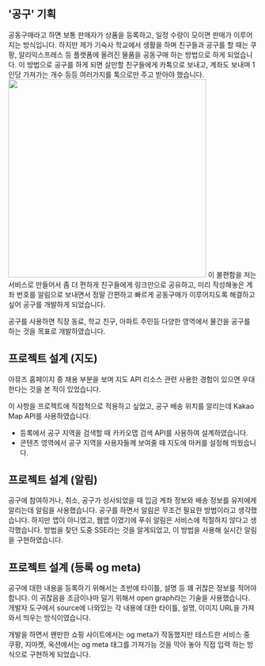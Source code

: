 ## '공구' 기획
공동구매라고 하면 보통 판매자가 상품을 등록하고, 일정 수량이 모이면 판매가 이루어지는 방식입니다.
하지만 제가 기숙사 학교에서 생활을 하며 친구들과 공구를 할 때는 쿠팡, 알리익스프레스 등 플랫폼에 올려진 물품을 공동구매 하는 방법으로 하게 되었습니다.
이 방법으로 공구를 하게 되면 살만할 친구들에게 카톡으로 보내고, 계좌도 보내며 1인당 가져가는 개수 등등 여러가지를 톡으로만 주고 받아야 했습니다.
<img src="https://github.com/user-attachments/assets/f26cc943-eb8f-41d9-808d-e4f95edb87b7" width="400"/>
이 불편함을 저는 서비스로 만들어서 좀 더 편하게 친구들에게 링크만으로 공유하고, 미리 작성해놓은 계좌 번호를 알림으로 보내면서 정말 간편하고 빠르게 공동구매가 이루어지도록 해결하고 싶어 공구를 개발하게 되었습니다.

공구를 사용하면 직장 동료, 학교 친구, 아파트 주민등 다양한 영역에서 물건을 공구를 하는 것을 목표로 개발하였습니다.

## 프로젝트 설계 (지도)
아뮤즈 홈페이지 중 채용 부분을 보며 지도 API 리소스 관련 사용한 경험이 있으면 우대한다는 것을 본 적이 있었습니다. 

이 사항을 프로젝트에 직접적으로 적용하고 싶었고, 공구 배송 위치를 알리는데 Kakao Map API를 사용하였습니다.
- 등록에서 공구 지역을 검색할 때 카카오맵 검색 API를 사용하여 설계하였습니다.
- 콘텐츠 영역에서 공구 지역을 사용자들께 보여줄 때 지도에 마커를 설정해 띄웠습니다. 

## 프로젝트 설계 (알림)
공구에 참여하거나, 취소, 공구가 성사되었을 때 입금 계좌 정보와 배송 정보를 유저에게 알리는데 알림을 사용했습니다.
공구를 하면서 알림은 무조건 필요한 방법이라고 생각했습니다. 하지만 앱이 아니였고, 웹앱 이였기에 푸쉬 알림은 서비스에 적절하지 않다고 생각했습니다.
방법을 찾던 도중 SSE라는 것을 알게되었고, 이 방법을 사용해 실시간 알림을 구현하였습니다. 

## 프로젝트 설계 (등록 og meta)
공구에 대한 내용을 등록하기 위해서는 초반에 타이틀, 설명 등 꽤 귀찮은 정보를 적어야 합니다.
이 귀찮음을 조금이나마 덜기 위해서 open graph라는 기술을 사용했습니다.
개발자 도구에서 source에 나와있는 각 내용에 대한 타이틀, 설명, 이미지 URL을 가져와서 띄우는 방식이였습니다. 

개발을 하면서 왠만한 쇼핑 사이트에서는 og meta가 작동했지만 테스트한 서비스 중 쿠팡, 지마켓, 옥션에서는 og meta 태그를 가져가능 것을 막아 놓아 직접 입력 하는 방식으로 구현하게 되었습니다. 
